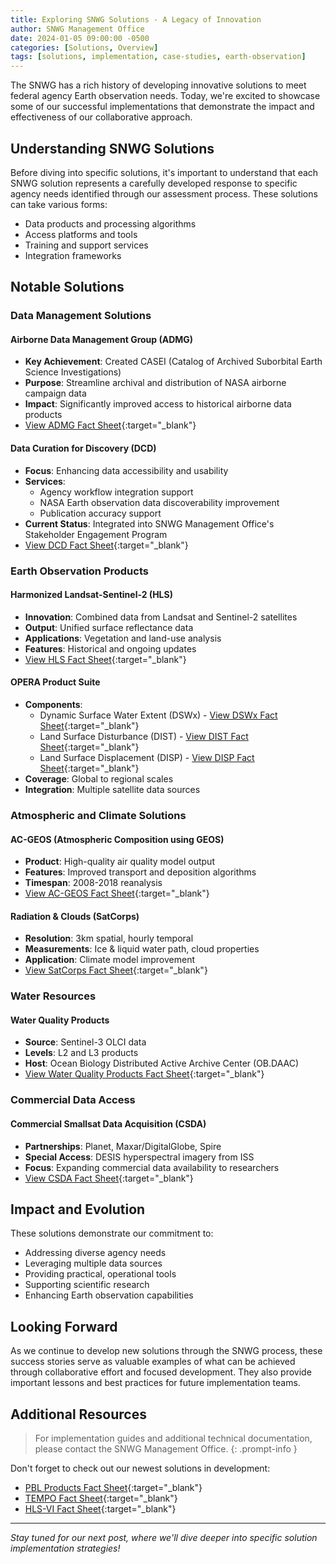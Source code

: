 ```yaml
---
title: Exploring SNWG Solutions - A Legacy of Innovation
author: SNWG Management Office
date: 2024-01-05 09:00:00 -0500
categories: [Solutions, Overview]
tags: [solutions, implementation, case-studies, earth-observation]
---
```


The SNWG has a rich history of developing innovative solutions to meet federal agency Earth observation needs. Today, we're excited to showcase some of our successful implementations that demonstrate the impact and effectiveness of our collaborative approach.

## Understanding SNWG Solutions

Before diving into specific solutions, it's important to understand that each SNWG solution represents a carefully developed response to specific agency needs identified through our assessment process. These solutions can take various forms:

- Data products and processing algorithms
- Access platforms and tools
- Training and support services
- Integration frameworks

## Notable Solutions

### Data Management Solutions

#### Airborne Data Management Group (ADMG)
- **Key Achievement**: Created CASEI (Catalog of Archived Suborbital Earth Science Investigations)
- **Purpose**: Streamline archival and distribution of NASA airborne campaign data
- **Impact**: Significantly improved access to historical airborne data products
- [View ADMG Fact Sheet](https://drive.google.com/file/d/1ulNxtYyZijWClEbcN6LVolmzfNnsJmiU/view?usp=drive_link){:target="_blank"}

#### Data Curation for Discovery (DCD)
- **Focus**: Enhancing data accessibility and usability
- **Services**: 
  - Agency workflow integration support
  - NASA Earth observation data discoverability improvement
  - Publication accuracy support
- **Current Status**: Integrated into SNWG Management Office's Stakeholder Engagement Program
- [View DCD Fact Sheet](https://drive.google.com/file/d/1P3CBGQdn3ng7Yhs_hKL9v1qkw3s_K5iJ/view?usp=drive_link){:target="_blank"}

### Earth Observation Products

#### Harmonized Landsat-Sentinel-2 (HLS)
- **Innovation**: Combined data from Landsat and Sentinel-2 satellites
- **Output**: Unified surface reflectance data
- **Applications**: Vegetation and land-use analysis
- **Features**: Historical and ongoing updates
- [View HLS Fact Sheet](https://drive.google.com/file/d/18XVj59DGlpPAaqAeWOJMoODfphhm8M4D/view?usp=drive_link){:target="_blank"}

#### OPERA Product Suite
- **Components**:
  - Dynamic Surface Water Extent (DSWx) - [View DSWx Fact Sheet](https://drive.google.com/file/d/1EW0wkfsK1kUX6JrPlD8z9ycBnG78Qadj/view?usp=drive_link){:target="_blank"}
  - Land Surface Disturbance (DIST) - [View DIST Fact Sheet](https://drive.google.com/file/d/1UBawIM0BZ5e-x_WYv8YqYqzUSi7u2RsZ/view?usp=drive_link){:target="_blank"}
  - Land Surface Displacement (DISP) - [View DISP Fact Sheet](https://drive.google.com/file/d/1dW_JwL7KDrsJCEdoqTepOhxiIR9KSwTR/view?usp=drive_link){:target="_blank"}
- **Coverage**: Global to regional scales
- **Integration**: Multiple satellite data sources

### Atmospheric and Climate Solutions

#### AC-GEOS (Atmospheric Composition using GEOS)
- **Product**: High-quality air quality model output
- **Features**: Improved transport and deposition algorithms
- **Timespan**: 2008-2018 reanalysis
- [View AC-GEOS Fact Sheet](https://drive.google.com/file/d/13gJce9TwXzp97qVY7QxhRQ70aNQBk8OI/view?usp=drive_link){:target="_blank"}

#### Radiation & Clouds (SatCorps)
- **Resolution**: 3km spatial, hourly temporal
- **Measurements**: Ice & liquid water path, cloud properties
- **Application**: Climate model improvement
- [View SatCorps Fact Sheet](https://drive.google.com/file/d/1IctheCKzDG3YfBtmwwOYncPPzcBk3JX0/view?usp=drive_link){:target="_blank"}

### Water Resources

#### Water Quality Products
- **Source**: Sentinel-3 OLCI data
- **Levels**: L2 and L3 products
- **Host**: Ocean Biology Distributed Active Archive Center (OB.DAAC)
- [View Water Quality Products Fact Sheet](https://drive.google.com/file/d/1R1syAsY-DOn4Kyf7VG388j8gplnMYTRQ/view?usp=drive_link){:target="_blank"}

### Commercial Data Access

#### Commercial Smallsat Data Acquisition (CSDA)
- **Partnerships**: Planet, Maxar/DigitalGlobe, Spire
- **Special Access**: DESIS hyperspectral imagery from ISS
- **Focus**: Expanding commercial data availability to researchers
- [View CSDA Fact Sheet](https://drive.google.com/file/d/1AFeCM-O2gQrPB2yV8oa3NwC5bgjCHCZH/view?usp=drive_link){:target="_blank"}

## Impact and Evolution

These solutions demonstrate our commitment to:
- Addressing diverse agency needs
- Leveraging multiple data sources
- Providing practical, operational tools
- Supporting scientific research
- Enhancing Earth observation capabilities

## Looking Forward

As we continue to develop new solutions through the SNWG process, these success stories serve as valuable examples of what can be achieved through collaborative effort and focused development. They also provide important lessons and best practices for future implementation teams.

## Additional Resources

> For implementation guides and additional technical documentation, please contact the SNWG Management Office.
{: .prompt-info }

Don't forget to check out our newest solutions in development:
- [PBL Products Fact Sheet](https://drive.google.com/file/d/1-p3BTDTt3rvWaUPpjEQ25mzSidoptOpg/view?usp=drive_link){:target="_blank"}
- [TEMPO Fact Sheet](https://drive.google.com/file/d/1pTn8NZ0_LY-0ULytRWrHacrWYjmrTeCA/view?usp=drive_link){:target="_blank"}
- [HLS-VI Fact Sheet](https://drive.google.com/file/d/1SdX9LEZN-wcWqljj3Susjzl1JlI8M6aK/view?usp=drive_link){:target="_blank"}

---

*Stay tuned for our next post, where we'll dive deeper into specific solution implementation strategies!*